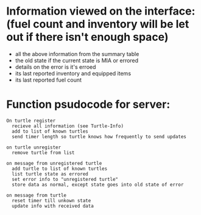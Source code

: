 # Information viewed on the interface: (fuel count and inventory will be let out if there isn't enough space)
* all the above information from the summary table
* the old state if the current state is MIA or errored
* details on the error is it's erroed
* its last reported inventory and equipped items
* its last reported fuel count

# Function psudocode for server:

```
On turtle register
  recieve all information (see Turtle-Info)
  add to list of known turtles
  send timer length so turtle knows how frequently to send updates
```

```
on turtle unregister
  remove turtle from list
```

```
on message from unregistered turtle
  add turtle to list of known turtles
  list turtle state as errored
  set error info to "unregistered turtle"
  store data as normal, except state goes into old state of error
```

```
on message from turtle
  reset timer till unkown state
  update info with received data
```